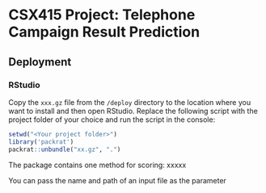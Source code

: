 # CSX415 Project: Telephone Campaign Result Prediction

## Deployment

### RStudio

Copy the `xxx.gz` file from the `/deploy` directory to the location where you want to install and then open RStudio. Replace the following script with the project folder of your choice and run the script in the console:

``` r
setwd("<Your project folder>")
library('packrat')
packrat::unbundle("xx.gz", ".")
```

The package contains one method for scoring: xxxxx

You can pass the name and path of an input file as the parameter 

``` r

```
